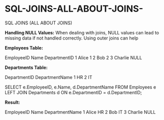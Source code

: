 # SQL-JOINS-ALL-ABOUT-JOINS-
SQL JOINS (ALL ABOUT JOINS)

**Handling NULL Values:** When dealing with joins, NULL values can lead to missing data if not handled correctly. Using outer joins can help

**Employees Table:**

EmployeeID	Name	DepartmentID
1			Alice	1
2			Bob		2
3			Charlie	NULL

**Departments Table:**

DepartmentID	DepartmentName
1				HR
2				IT

SELECT e.EmployeeID, e.Name, d.DepartmentName
FROM Employees e
LEFT JOIN Departments d ON e.DepartmentID = d.DepartmentID;

**Result:**

EmployeeID	Name	DepartmentName
1			Alice	HR
2			Bob		IT
3			Charlie	NULL

